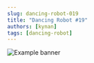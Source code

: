 ```yaml
---
slug: dancing-robot-019
title: "Dancing Robot #19"
authors: [kynan]
tags: [dancing-robot]
---
```


![Example banner](/img/stories/dancing-robot/019.PNG)
